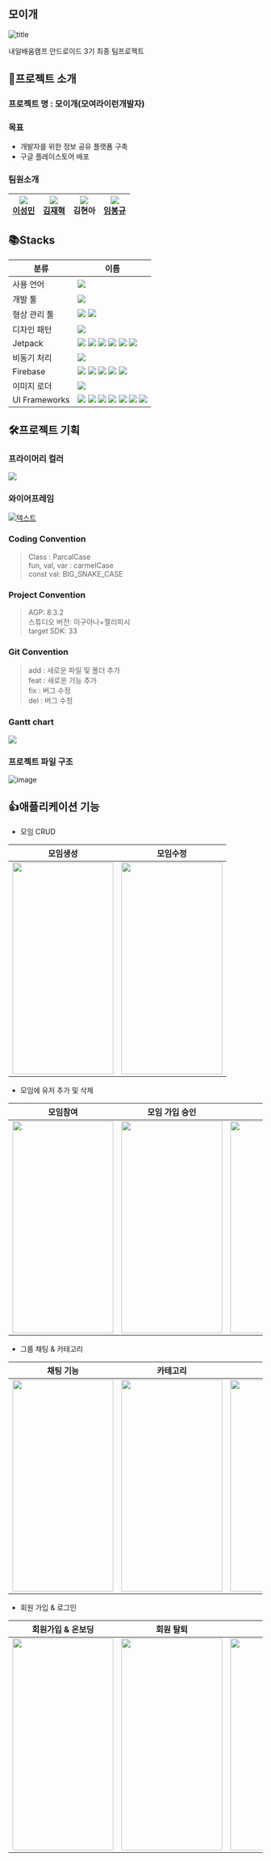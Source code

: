 ## 모이개 
![title](https://ifh.cc/g/0Fw92X.png)

내일배움캠프 안드로이드 3기 최종 팀프로젝트

## 🙌프로젝트 소개
### **프로젝트 명 : 모이개(모여라이런개발자)**

###  목표
- 개발자를 위한 정보 공유 플랫폼 구축
- 구글 플레이스토어 배포

### 팀원소개
|<img src="https://img.shields.io/badge/PL-red?&logoColor=white"></br>[이성민](https://github.com/winterwood0118)  |<img src="https://img.shields.io/badge/QA-6DB33F?&logoColor=white"> </br> [김재혁](https://github.com/Combro-Kim) | <img src="https://img.shields.io/badge/PE-4B89DC?"> </br>김현아 | <img src="https://img.shields.io/badge/PE-4B89DC?"> </br>[임봉규](https://github.com/bonggyulim) |
| --- | --- | --- | --- |

## 📚Stacks

| 분류 | 이름 |
| --- | --- |
|사용 언어|<img src="https://img.shields.io/badge/Kotlin-7F52FF?style=for-the-badge&logo=kotlin&logoColor=white"/>|
|개발 툴|<img src="https://img.shields.io/badge/Android Studio-3DDC84?style=for-the-badge&logo=Android Studio&logoColor=white"/>|
|형상 관리 툴|<img src="https://img.shields.io/badge/github-181717?style=for-the-badge&logo=github&logoColor=white"> <img src="https://img.shields.io/badge/git-F05032?style=for-the-badge&logo=git&logoColor=white">|
| 디자인 패턴 | <img src="https://img.shields.io/badge/MVVM-FDECC8?style=for-the-badge"> 
| Jetpack | <img src="https://img.shields.io/badge/ViewModel-2C593F?style=for-the-badge"> <img src="https://img.shields.io/badge/Flow-373737?style=for-the-badge"> <img src="https://img.shields.io/badge/LifeCycle-373737?style=for-the-badge"> <img src="https://img.shields.io/badge/ViewBinding-5A5A5A?style=for-the-badge"> <img src="https://img.shields.io/badge/AAC-2C593F?style=for-the-badge">  <img src="https://img.shields.io/badge/Navigation-2C593F?style=for-the-badge"> |
| 비동기 처리 | <img src="https://img.shields.io/badge/Coroutine-29456C?style=for-the-badge">
| Firebase | <img src="https://img.shields.io/badge/firebase-FFCA28?style=for-the-badge&logo=firebase&logoColor=white"> <img src="https://img.shields.io/badge/Storage-FFCA28?style=for-the-badge"> <img src="https://img.shields.io/badge/Authentication-4285F4?style=for-the-badge"> <img src="https://img.shields.io/badge/Firestore-854C1D?style=for-the-badge"> <img src="https://img.shields.io/badge/RealTimeDataBase-854C1D?style=for-the-badge"> |
| 이미지 로더 | <img src="https://img.shields.io/badge/Coil-18BED4?style=for-the-badge">  |
| UI Frameworks | <img src="https://img.shields.io/badge/Fragment-492f64?style=for-the-badge"> <img src="https://img.shields.io/badge/RecyclerViewAdapter-6e3630?style=for-the-badge"> <img src="https://img.shields.io/badge/ArrayAdapter-373737?style=for-the-badge"> <img src="https://img.shields.io/badge/XML-89632a?style=for-the-badge"> <img src="https://img.shields.io/badge/MaterialDesign-757575?style=for-the-badge"> <img src="https://img.shields.io/badge/ViewPager-89632a?style=for-the-badge"> <img src="https://img.shields.io/badge/Photo Picker-6e3630?style=for-the-badge">     


## 🛠프로젝트 기획
### 프라이머리 컬러 
<img src="https://img.shields.io/badge/326DF7-326DF7?&logoColor=white">

### 와이어프레임
[![텍스트](https://velog.velcdn.com/images/qhdrb123/post/d2671390-a56c-45ba-8222-aa944f16e0f8/image.png)](https://www.figma.com/design/e2hRJCDTkadbtvh8wlWzbC/5%EC%A1%B0_%EB%AA%A8%EC%9D%B4%EA%B0%9C?node-id=358-1070&t=fNIG7Qw02b5hX2gF-0)


### Coding Convention
> Class : ParcalCase </br>
fun, val, var : carmelCase </br>
const val: BIG_SNAKE_CASE

### Project Convention  
>AGP: 8.3.2</br>
스튜디오 버전: 이구아나+젤리피시</br>
target SDK: 33


### Git Convention
>add : 새로운 파일 및 폴더 추가 </br>
feat : 새로운 기능 추가</br>
fix : 버그 수정</br>
del : 버그 수정

### Gantt chart
![](https://velog.velcdn.com/images/qhdrb123/post/908dda56-db3a-445b-8c5e-93e0b9b7a582/image.png)

### 프로젝트 파일 구조
![image](https://github.com/Android-3rd-Momo/MOMO/assets/161282085/5064b988-8e11-4e3e-823b-5bf82b56bd14)
    
## 👍애플리케이션 기능
- 모임 CRUD

|모임생성|모임수정|
|---|---|
|<img src="https://github.com/Android-3rd-Momo/MOMO/assets/161282085/151c16a4-9b7c-4fa7-b7f0-27b91073da00" width="200" height="420"/>|<img src="https://github.com/Android-3rd-Momo/MOMO/assets/161282085/de35a85e-ff6f-48a3-8c30-5db3ccaf538d" width="200" height="420"/>|

- 모임에 유저 추가 및 삭제

|모임참여|모임 가입 승인|모임 탈퇴|유저 강퇴|
|---|---|---|---|
|<img src="https://github.com/Android-3rd-Momo/MOMO/assets/161282085/61fd9cbe-7bdb-4bc4-9c1e-097bb308cb97" width="200" height="420"/>|<img src="https://github.com/Android-3rd-Momo/MOMO/assets/161282085/9f5ca7fd-fda3-4111-b645-730e8ba8a928" width="200" height="420"/>|<img src="https://github.com/Android-3rd-Momo/MOMO/assets/161282085/9f1458be-b065-4c37-9660-af6fa2dd79c2" width="200" height="420"/>|<img src="https://github.com/Android-3rd-Momo/MOMO/assets/161282085/c077284f-ec8e-4419-9fb4-780884a8d9ac" width="200" height="420"/>|

- 그룹 채팅 & 카테고리

|채팅 기능|카테고리|검색 기능|
|---|---|---|
|<img src="https://github.com/Android-3rd-Momo/MOMO/assets/161282085/bad9d3ea-e163-462f-8211-5b9e6907bf28" width="200" height="420"/>|<img src="https://github.com/Android-3rd-Momo/MOMO/assets/161282085/e8a9b5f0-a1db-4138-aaa1-f91cc99a69b9" width="200" height="420"/>|<img src="https://github.com/Android-3rd-Momo/MOMO/assets/161282085/699c996e-5477-41be-91cd-ec7d11ec6927" width="200" height="420"/>|

- 회원 가입 & 로그인

|회원가입 & 온보딩|회원 탈퇴|로그아웃|
|---|---|---|
|<img src="https://github.com/Android-3rd-Momo/MOMO/assets/161282085/989ab360-1653-4238-bba2-9626a7a6c317" width="200" height="420"/>|<img src="https://github.com/Android-3rd-Momo/MOMO/assets/161282085/d6910315-231f-4e33-b2ae-542b95d35412" width="200" height="420"/>|<img src="https://github.com/Android-3rd-Momo/MOMO/assets/161282085/41aaed19-863b-436e-b894-4dff01822c34" width="200" height="420"/>|

